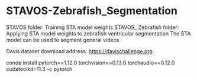 # STAVOS-Zebrafish_Segmentation
STAVOS folder: Training STA model weights
STAVOS_ Zebrafish folder: Applying STA model weights to zebrafish ventricular segmentation
The STA model can be used to segment general videos


Davis dataset download address: https://davischallenge.org.




conda install pytorch==1.12.0 torchvision==0.13.0 torchaudio==0.12.0 cudatoolkit=11.3 -c pytorch

